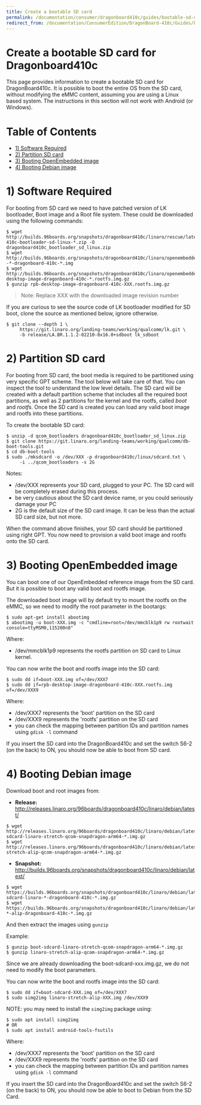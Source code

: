 ```yaml
---
title: Create a bootable SD card
permalink: /documentation/consumer/dragonboard410c/guides/bootable-sd-card.md.html
redirect_from: /documentation/ConsumerEdition/DragonBoard-410c/Guides/bootable-sd-card.md.html
---
```

# Create a bootable SD card for Dragonboard410c

This page provides information to create a bootable SD card for DragonBoard410c. It is possible to boot the entire OS from the SD card, without modifying the eMMC content, assuming you are using a Linux based system. The instructions in this section will not work with Android (or Windows).

# Table of Contents

- [1) Software Required](#1-software-required)
- [2) Partition SD card](#2-partition-sd-card)
- [3) Booting OpenEmbedded image](#3-booting-openembedded-image)
- [4) Booting Debian image](#4-booting-debian-image)

# 1) Software Required

For booting from SD card we need to have patched version of LK bootloader, Boot image and a Root file system. These could be downloaded using the following commands:

```shell
$ wget http://builds.96boards.org/snapshots/dragonboard410c/linaro/rescue/latest/dragonboard-410c-bootloader-sd-linux-*.zip -O dragonboard410c_bootloader_sd_linux.zip
$ wget http://builds.96boards.org/snapshots/dragonboard410c/linaro/openembedded/morty/latest/rpb/boot--*-dragonboard-410c-*.img
$ wget http://builds.96boards.org/snapshots/dragonboard410c/linaro/openembedded/morty/latest/rpb/rpb-desktop-image-dragonboard-410c-*.rootfs.img.gz
$ gunzip rpb-desktop-image-dragonboard-410c-XXX.rootfs.img.gz
```

> Note: Replace XXX with the downloaded image revision number

If you are curious to see the source code of LK bootloader modified for SD boot, clone the source as mentioned below, ignore otherwise.

```shell
$ git clone --depth 1 \
     https://git.linaro.org/landing-teams/working/qualcomm/lk.git \
     -b release/LA.BR.1.1.2-02210-8x16.0+sdboot lk_sdboot
```

# 2) Partition SD card

For booting from SD card, the boot media is required to be partitioned using very specific GPT scheme. The tool below will take care of that. You can inspect the tool to understand the low level details. The SD card will be created with a default partition scheme that includes all the required boot partitions, as well as 2 partitions for the kernel and the rootfs, called *boot* and *rootfs*. Once the SD card is created you can load any valid boot image and rootfs into these partitions.

To create the bootable SD card:

```shell
$ unzip -d qcom_bootloaders dragonboard410c_bootloader_sd_linux.zip
$ git clone https://git.linaro.org/landing-teams/working/qualcomm/db-boot-tools.git
$ cd db-boot-tools
$ sudo ./mksdcard -o /dev/XXX -p dragonboard410c/linux/sdcard.txt \
     -i ../qcom_bootloaders -s 2G
```

Notes:
* /dev/XXX represents your SD card, plugged to your PC. The SD card will be completely erased during this process.  
* be very cautious about the SD card device name, or you could seriously damage your PC
* 2G is the default size of the SD card image. It can be less than the actual SD card size, but not more.

When the command above finishes, your SD card should be partitioned using right GPT. You now need to provision a valid boot image and rootfs onto the SD card.

# 3) Booting OpenEmbedded image

You can boot one of our OpenEmbedded reference image from the SD card. But it is possible to boot any valid boot and rootfs image.

The downloaded boot image will by default try to mount the rootfs on the eMMC, so we need to modify the root parameter in the bootargs:

```shell
$ sudo apt-get install abootimg
$ abootimg -u boot-XXX.img -c "cmdline=root=/dev/mmcblk1p9 rw rootwait console=ttyMSM0,115200n8"
```

Where:
* /dev/mmcblk1p9 represents the rootfs partition on SD card to Linux kernel.

You can now write the boot and rootfs image into the SD card:

```shell
$ sudo dd if=boot-XXX.img of=/dev/XXX7
$ sudo dd if=rpb-desktop-image-dragonboard-410c-XXX.rootfs.img of=/dev/XXX9
```

Where:
* /dev/XXX7 represents the 'boot' partition on the SD card
* /dev/XXX9 represents the 'rootfs' partition on the SD card
* you can check the mapping between partition IDs and partition names using `gdisk -l` command

If you insert the SD card into the DragonBoard410c and set the switch S6-2 (on the back) to ON, you should now be able to boot from SD card.

# 4) Booting Debian image

Download boot and root images from:
  - **Release:** http://releases.linaro.org/96boards/dragonboard410c/linaro/debian/latest/
  ```
  $ wget http://releases.linaro.org/96boards/dragonboard410c/linaro/debian/latest/boot-sdcard-linaro-stretch-qcom-snapdragon-arm64-*.img.gz
  $ wget http://releases.linaro.org/96boards/dragonboard410c/linaro/debian/latest/linaro-stretch-alip-qcom-snapdragon-arm64-*.img.gz
  ```


  - **Snapshot:** http://builds.96boards.org/snapshots/dragonboard410c/linaro/debian/latest/
  ```shell
  $ wget https://builds.96boards.org/snapshots/dragonboard410c/linaro/debian/latest/boot-sdcard-linaro-*-dragonboard-410c-*.img.gz
  $ wget https://builds.96boards.org/snapshots/dragonboard410c/linaro/debian/latest/linaro-*-alip-dragonboard-410c-*.img.gz
  ```
  And then extract the images using ```gunzip```

  Example:
  ```shell
  $ gunzip boot-sdcard-linaro-stretch-qcom-snapdragon-arm64-*.img.gz
  $ gunzip linaro-stretch-alip-qcom-snapdragon-arm64-*.img.gz
  ```

Since we are already downloading the boot-sdcard-xxx.img.gz, we do not need to modify the boot parameters.

You can now write the boot and rootfs image into the SD card:

```shell
$ sudo dd if=boot-sdcard-XXX.img of=/dev/XXX7
$ sudo simg2img linaro-stretch-alip-XXX.img /dev/XXX9
```
NOTE: you may need to install the ```simg2img``` package using:
```shell
$ sudo apt install simg2img
# OR
$ sudo apt install android-tools-fsutils
```

Where:
* /dev/XXX7 represents the 'boot' partition on the SD card
* /dev/XXX9 represents the 'rootfs' partition on the SD card
* you can check the mapping between partition IDs and partition names using `gdisk -l` command

If you insert the SD card into the DragonBoard410c and set the switch S6-2 (on the back) to ON, you should now be able to boot to Debian from the SD Card.
